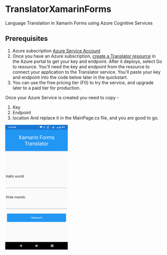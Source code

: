 # TranslatorXamarinForms
Language Translation in Xamarin Forms using Azure Cognitive Services

## Prerequisites 
1. Azure subscription [Azure Service Account](https://azure.microsoft.com/en-us/free/cognitive-services/)
2. Once you have an Azure subscription, [create a Translator resource](https://ms.portal.azure.com/#create/Microsoft.CognitiveServicesTextTranslation) in the Azure portal to get your key and endpoint. After it deploys, select Go to resource.
You'll need the key and endpoint from the resource to connect your application to the Translator service. You'll paste your key and endpoint into the code below later in the quickstart.
3. You can use the free pricing tier (F0) to try the service, and upgrade later to a paid tier for production.

Once your Azure Service is created you need to copy -
1. Key
2. Endpoint
3. location
And replace it in the MainPage.cs file, and you are good to go.

<img src="TranslatorXamarinForms/TranslatorXamarinForms/Images/Screenshot.png" height="400"/>
